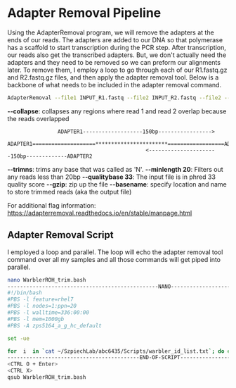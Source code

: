 # Adapter Removal Pipeline
Using the AdapterRemoval program, we will remove  the adapters at the ends of our reads. The adapters are added to our DNA so that polymerase has a scaffold to start transcription during the PCR step. After transcription, our reads also get the transcribed adapters. But, we don't actually need the adapters and they need to be removed so we can preform our alignments later. To remove them, I employ a loop to go through each of our R1.fastq.gz and R2.fastq.gz files, and then apply the adapter removal tool. Below is a backbone of what needs to be included in the adapter removal command.
```bash
AdapterRemoval --file1 INPUT_R1.fastq --file2 INPUT_R2.fastq --file2 --collapse --trimns --minlength 20 --qualitybase 33 --basename filepath/OUTPUT_trim
``` 
**--collapse**: collapses any regions where read 1 and read 2 overlap because the reads overlapped 
```
				ADAPTER1-------------------150bp----------------->
				ADAPTER1====================***********************==================ADAPTER2
									        <----------------------150bp-------------ADAPTER2
```
**--trimns**: trims any base that was called as 'N'.
**--minlength 20**: Filters out any reads less than 20bp
**--qualitybase 33**: The input file is in phred 33 quality score
**--gzip**: zip up the file
**--basename**: specify location and name to store trimmed reads (aka the output file)

For additional flag information: https://adapterremoval.readthedocs.io/en/stable/manpage.html

##  Adapter Removal Script
I employed a loop and parallel. The loop will echo the adapter removal tool command over all my samples and all those commands will get piped into parallel. 
```bash
nano WarblerROH_trim.bash
------------------------------------------------NANO------------------------------------------------------
#!/bin/bash
#PBS -l feature=rhel7 
#PBS -l nodes=1:ppn=20
#PBS -l walltime=336:00:00
#PBS -l mem=1000gb
#PBS -A zps5164_a_g_hc_default

set -ue

for  i  in `cat ~/SzpiechLab/abc6435/Scripts/warbler_id_list.txt`; do echo " /storage/work/dut374/bin/adapterremoval-2.1.7/build/AdapterRemoval --file1 /storage/home/abc6435/SzpiechLab/abc6435/WarblerROH/${i}/${i}_R1.fastq.gz --file2 /storage/home/abc6435/SzpiechLab/abc6435/WarblerROH/${i}/${i}_R2.fastq.gz --collapse --trimns --minlength 20 --qualitybase 33 --gzip --basename /storage/home/abc6435/SzpiechLab/abc6435/WarblerROH/${i}/${i}_trimmed"; done | parallel -j20
------------------------------------------END-OF-SCRIPT---------------------------------------------------
<CTRL O + Enter>
<CTRL X>
qsub WarblerROH_trim.bash
```

